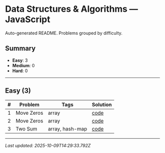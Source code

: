 # Data Structures & Algorithms — JavaScript

Auto-generated README. Problems grouped by difficulty.

## Summary

- **Easy**: 3
- **Medium**: 0
- **Hard**: 0

---

## Easy (3)

| # | Problem | Tags | Solution |
|---|---|---|---|
| 1 | Move Zeros | array | [code](./solutions/easy/move-zeros.js) |
| 2 | Move Zeros | array | [code](./solutions/easy/reverse-word.js) |
| 3 | Two Sum | array,  hash-map | [code](./solutions/easy/two-sums.js) |


---

_Last updated: 2025-10-09T14:29:33.792Z_
